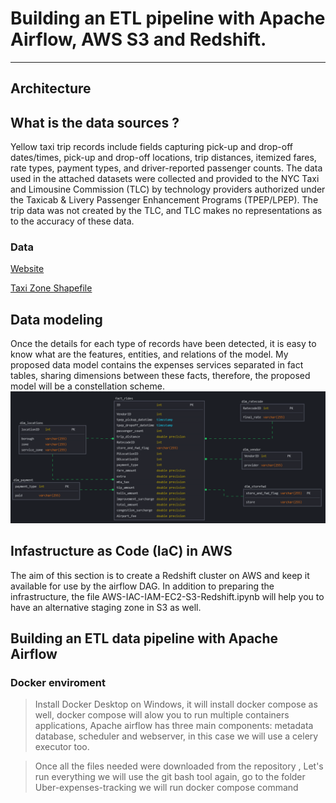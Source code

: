 # Building an ETL pipeline with Apache Airflow, AWS S3 and Redshift.
***
## Architecture

## What is the data sources ?
Yellow taxi trip records include fields capturing pick-up and drop-off dates/times, pick-up and drop-off locations, trip distances, itemized fares, rate types, payment types, and driver-reported passenger counts. The data used in the attached datasets were collected and provided to the NYC Taxi and Limousine Commission (TLC) by technology providers authorized under the Taxicab & Livery Passenger Enhancement Programs (TPEP/LPEP). The trip data was not created by the TLC, and TLC makes no representations as to the accuracy of these data.

### Data
[Website ](https://www.nyc.gov/site/tlc/about/tlc-trip-record-data.page)

[Taxi Zone Shapefile ](https://d37ci6vzurychx.cloudfront.net/misc/taxi_zones.zip)


## Data modeling
Once the details for each type of records have been detected, it is easy to know what are the features, entities, and relations of the model. My proposed data model contains the expenses services separated in fact tables, sharing dimensions between these facts, therefore, the proposed model will be a constellation scheme.
![image](Images\modeling.png "data modeling")

## Infastructure as Code (IaC) in AWS
The aim of this section is to create a Redshift cluster on AWS and keep it available for use by the airflow DAG. In addition to preparing the infrastructure, the file AWS-IAC-IAM-EC2-S3-Redshift.ipynb will help you to have an alternative staging zone in S3 as well.

## Building an ETL data pipeline with Apache Airflow
### Docker enviroment
> Install Docker Desktop on Windows, it will install docker compose as well, docker compose will alow you to run multiple containers applications, Apache airflow has three main components: metadata database, scheduler and webserver, in this case we will use a celery executor too.

> Once all the files needed were downloaded from the repository , Let's run everything we will use the git bash tool again, go to the folder Uber-expenses-tracking we will run docker compose command

